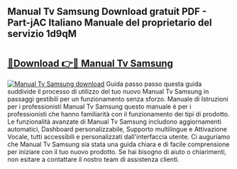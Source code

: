 ## Manual Tv Samsung Download gratuit PDF - Part-jAC Italiano Manuale del proprietario del servizio 1d9qM

# <h2><a href="http://df9tv3m.blite.top/?on=Manual+Tv+Samsung">🔗Download 👉🔴 Manual Tv Samsung</a></h2>

[![Manual Tv Samsung download](https://i.imgur.com/lujVjoI.png)](http://df9tv3m.blite.top/?on=Manual+Tv+Samsung)
Guida passo passo questa guida suddivide il processo di utilizzo del tuo nuovo Manual Tv Samsung in passaggi gestibili per un funzionamento senza sforzo. Manuale di Istruzioni per i professionisti Manual Tv Samsung questo manuale è per i professionisti che hanno familiarità con il funzionamento dei tipi di prodotto. Le funzionalità avanzate di Manual Tv Samsung includono aggiornamenti automatici, Dashboard personalizzabile, Supporto multilingue e Attivazione Vocale, tutti accessibili e personalizzati dall'interfaccia utente. Ci auguriamo che Manual Tv Samsung sia stata una guida chiara e di facile comprensione per iniziare con il tuo nuovo prodotto. Se hai bisogno di aiuto o chiarimenti, non esitare a contattare il nostro team di assistenza clienti.
